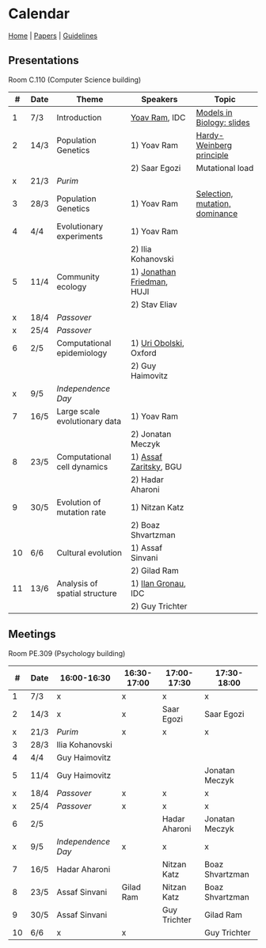 # Calendar

[Home](README.md) | [Papers](papers.md) | [Guidelines](guidelines.md)

## Presentations
Room C.110 (Computer Science building)

|   #   |   Date    |   Theme               |   Speakers    | Topic |
|-------|-----------|--------------------------------|--------------------|-------|
|   1   |   7/3     | Introduction                   | [Yoav Ram](http://www.yoavram.com), IDC | [Models in Biology: slides](https://speakerdeck.com/yoavram/models-in-biology-or-biology-is-more-theoretical-than-physics)|
|   2   |   14/3    | Population Genetics          | 1) Yoav Ram        | [Hardy-Weinberg principle](https://www.dropbox.com/s/o4dc5d3ki3rk2en/PopGen1.pdf?dl=0)
|       |           |                                | 2) Saar Egozi    | Mutational load
|   x   |   21/3    | *Purim*                        |
|   3   |   28/3    | Population Genetics            | 1) Yoav Ram      | [Selection, mutation, dominance](https://www.dropbox.com/s/kjf007depfllvmo/PopGen2.pdf?dl=0)
|   4   |   4/4     | Evolutionary experiments       | 1) Yoav Ram
|       |           |                                | 2) Ilia Kohanovski
|   5   |   11/4    | Community ecology              | 1) [Jonathan Friedman](https://www.friedmanlab.net), HUJI
|       |           |                                | 2) Stav Eliav
|   x   |   18/4    | *Passover*                     |
|   x   |   25/4    | *Passover*                     |
|   6   |   2/5     | Computational epidemiology     | 1) [Uri Obolski](https://www.eeid.ox.ac.uk/content/dr-uri-obolski), Oxford
|       |           |                                | 2) Guy Haimovitz
|   x   |   9/5     | *Independence Day*             |
|   7   |   16/5    | Large scale evolutionary data  | 1) Yoav Ram
|       |           |                                | 2) Jonatan Meczyk
|   8   |   23/5    | Computational cell dynamics    | 1) [Assaf Zaritsky](https://www.assafzaritsky.com), BGU
|       |           |                                | 2) Hadar Aharoni
|   9   |   30/5    | Evolution of mutation rate     | 1) Nitzan Katz
|       |           |                                | 2) Boaz Shvartzman
|   10  |   6/6     | Cultural evolution             | 1) Assaf Sinvani
|       |           |                                | 2) Gilad Ram
|   11  |   13/6    | Analysis of spatial structure  | 1) [Ilan Gronau](http://www.faculty.idc.ac.il/igronau/), IDC
|       |           |                                | 2) Guy Trichter

## Meetings 
Room PE.309 (Psychology building)

|   #   |   Date    | 16:00-16:30 | 16:30-17:00 | 17:00-17:30 | 17:30-18:00 |
|-------|-----------|-------------|-------------|-------------|-------------|
|   1   |   7/3     | x  | x | x  | x |
|   2   |   14/3    | x |  x |  Saar Egozi | Saar Egozi | 
|   x   |   21/3    | *Purim*  | x | x  | x |
|   3   |   28/3    | Ilia Kohanovski | | | | 
|   4   |   4/4     | Guy Haimovitz | | |
|   5   |   11/4    | Guy Haimovitz | | | Jonatan Meczyk
|   x   |   18/4    | *Passover* | x | x | x |
|   x   |   25/4    | *Passover*  | x | x | x |
|   6   |   2/5     | |   | Hadar Aharoni | Jonatan Meczyk
|   x   |   9/5     | *Independence Day*  | x | x | x |
|   7   |   16/5    |Hadar Aharoni | |  Nitzan Katz | Boaz Shvartzman |
|   8   |   23/5    | Assaf Sinvani | Gilad Ram | Nitzan Katz | Boaz Shvartzman |
|   9   |   30/5    | Assaf Sinvani | | Guy Trichter | Gilad Ram|
|   10  |   6/6     | x | x | | Guy Trichter |
